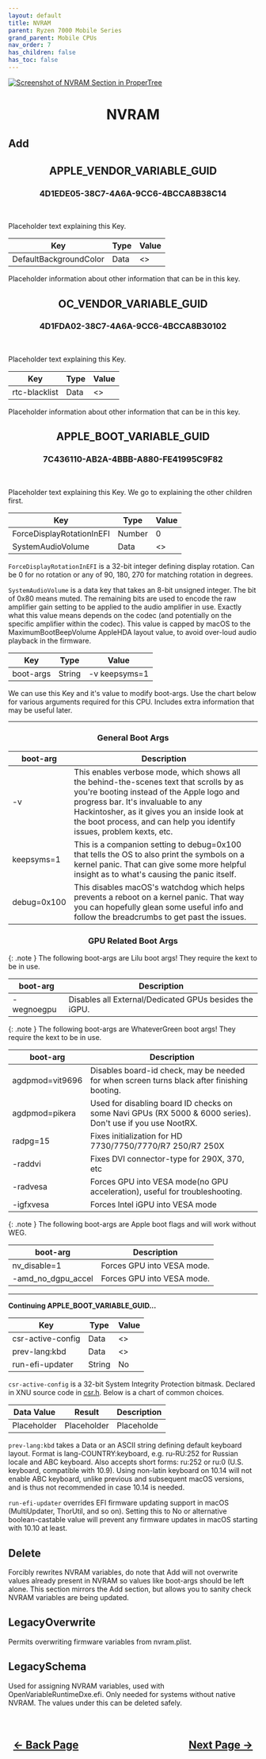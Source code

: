 ```yaml
---
layout: default
title: NVRAM
parent: Ryzen 7000 Mobile Series
grand_parent: Mobile CPUs
nav_order: 7
has_children: false
has_toc: false
---
```


<style>
  .navigation-container {
    display: flex;
    justify-content: space-between;
    align-items: center;
    width: 100%;
  }
  
  .nav-button {
    margin: 10px;
  }

  .section-title{
    text-align: center
  }

  .key-title{
    text-align: left
  }

  .key-entry{
    text-align: center
  }
</style>

<a align="center" href=""><img src="../../../../assets/" alt="Screenshot of NVRAM Section in ProperTree"></a>

<h1 class="section-title">NVRAM</h1>

<h2 class="key-title">Add</h2>

<h2 class="key-entry">APPLE_VENDOR_VARIABLE_GUID</h2>
<h3 class="key-entry">4D1EDE05-38C7-4A6A-9CC6-4BCCA8B38C14</h3>
<br>

Placeholder text explaining this Key.

| Key | Type | Value |
| --- | --- | --- |
| DefaultBackgroundColor | Data | <> |

Placeholder information about other information that can be in this key.

<h2 class="key-entry">OC_VENDOR_VARIABLE_GUID</h2>
<h3 class="key-entry">4D1FDA02-38C7-4A6A-9CC6-4BCCA8B30102</h3>
<br>

Placeholder text explaining this Key.

| Key | Type | Value |
| --- | --- | --- |
| rtc-blacklist | Data | <> |

Placeholder information about other information that can be in this key.

<h2 class="key-entry">APPLE_BOOT_VARIABLE_GUID</h2>
<h3 class="key-entry">7C436110-AB2A-4BBB-A880-FE41995C9F82</h3>
<br>

Placeholder text explaining this Key. We go to explaining the other children first.

| Key | Type | Value |
| --- | --- | --- |
| ForceDisplayRotationInEFI | Number | 0 |
| SystemAudioVolume | Data | <> |

``ForceDisplayRotationInEFI`` is a 32-bit integer defining display rotation. Can be 0 for no rotation or any of 90, 180, 270 for matching rotation in degrees.

``SystemAudioVolume`` is a data key that takes an 8-bit unsigned integer. The bit of 0x80 means muted. The remaining bits are used to encode the raw amplifier gain setting to be applied to the audio amplifier in use. Exactly what this value means depends on the codec (and potentially on the specific amplifier within the codec). This value is capped by macOS to the MaximumBootBeepVolume AppleHDA layout value, to avoid over-loud audio playback in the firmware.
<br>

| Key | Type | Value |
| ----- | ----- | ----- |
| boot-args | String | -v keepsyms=1 |

We can use this Key and it's value to modify boot-args. Use the chart below for various arguments required for this CPU. Includes extra information that may be useful later.

<hr>
<h3 class="key-entry">General Boot Args</h3>

| boot-arg | Description | 
| ----- | ----- |
| -v | This enables verbose mode, which shows all the behind-the-scenes text that scrolls by as you're booting instead of the Apple logo and progress bar. It's invaluable to any Hackintosher, as it gives you an inside look at the boot process, and can help you identify issues, problem kexts, etc. |
| keepsyms=1 | This is a companion setting to debug=0x100 that tells the OS to also print the symbols on a kernel panic. That can give some more helpful insight as to what's causing the panic itself. |
| debug=0x100 | This disables macOS's watchdog which helps prevents a reboot on a kernel panic. That way you can hopefully glean some useful info and follow the breadcrumbs to get past the issues. |

<h3 class="key-entry">GPU Related Boot Args</h3>

{: .note }
The following boot-args are Lilu boot args! They require the kext to be in use.

| boot-arg | Description |
| ----- | ----- |
| -wegnoegpu | Disables all External/Dedicated GPUs besides the iGPU. |

{: .note }
The following boot-args are WhateverGreen boot args! They require the kext to be in use.

| boot-arg | Description | 
| ----- | ----- |
| agdpmod=vit9696 | Disables board-id check, may be needed for when screen turns black after finishing booting. |
| agdpmod=pikera | Used for disabling board ID checks on some Navi GPUs (RX 5000 & 6000 series). Don't use if you use NootRX. |
| radpg=15 | Fixes initialization for HD 7730/7750/7770/R7 250/R7 250X |
| -raddvi | Fixes DVI connector-type for 290X, 370, etc |
| -radvesa | Forces GPU into VESA mode(no GPU acceleration), useful for troubleshooting. |
| -igfxvesa | Forces Intel iGPU into VESA mode |

{: .note }
The following boot-args are Apple boot flags and will work without WEG.

| boot-arg | Description | 
| ----- | ----- |
| nv_disable=1 | Forces GPU into VESA mode. |
| -amd_no_dgpu_accel | Forces GPU into VESA mode. |

<hr>
<b>Continuing APPLE_BOOT_VARIABLE_GUID...</b>
<br>

| Key | Type | Value |
| --- | --- | --- |
| csr-active-config | Data | <> |
| prev-lang:kbd | Data | <> |
| run-efi-updater | String | No |

``csr-active-config`` is a 32-bit System Integrity Protection bitmask. Declared in XNU source code in [csr.h](https://raw.githubusercontent.com/apple-oss-distributions/xnu/main/bsd/sys/csr.h). Below is a chart of common choices.

| Data Value | Result | Description |
| --- | --- | --- |
| Placeholder | Placeholder | Placeholde |

``prev-lang:kbd`` takes a Data or an ASCII string defining default keyboard layout. Format is lang-COUNTRY:keyboard, e.g. ru-RU:252 for Russian locale and ABC keyboard. Also accepts short forms:
ru:252 or ru:0 (U.S. keyboard, compatible with 10.9). Using non-latin keyboard on 10.14 will not enable ABC keyboard, unlike previous and subsequent macOS versions, and is thus not recommended in case 10.14 is needed.

``run-efi-updater`` overrides EFI firmware updating support in macOS (MultiUpdater, ThorUtil, and so on). Setting this to No or alternative boolean-castable value will prevent any firmware updates in macOS starting with 10.10 at least.

<h2 class="key-title">Delete</h2>

Forcibly rewrites NVRAM variables, do note that Add will not overwrite values already present in NVRAM so values like boot-args should be left alone. This section mirrors the Add section, but allows you to sanity check NVRAM variables are being updated.

<h2 class="key-title">LegacyOverwrite</h2>

Permits overwriting firmware variables from nvram.plist.

<h2 class="key-title">LegacySchema</h2>

Used for assigning NVRAM variables, used with OpenVariableRuntimeDxe.efi. Only needed for systems without native NVRAM. The values under this can be deleted safely.

<h2 align="center">
  <br>
  <div class="navigation-container">
    <a class="nav-button" href="../06-Misc/">&larr; Back Page</a>
    <a class="nav-button" href="../08-PlatformInfo/">Next Page &rarr;</a>
  </div>
  <br>
</h2>
